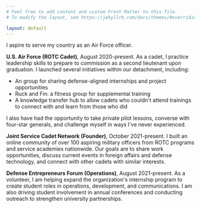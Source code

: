 ```yaml
---
# Feel free to add content and custom Front Matter to this file.
# To modify the layout, see https://jekyllrb.com/docs/themes/#overriding-theme-defaults

layout: default
---
```

I aspire to serve my country as an Air Force officer.

**U.S. Air Force (ROTC Cadet)**, August 2020-present.
As a cadet, I practice leadership skills to prepare to commission as a second lieutenant upon graduation. I launched several initiatives within our detachment, including:
- An group for sharing defense-aligned internships and project opportunities
- Ruck and Fin: a fitness group for supplemental training
- A knowledge transfer hub to allow cadets who couldn't attend trainings to connect with and learn from those who did

I also have had the opportunity to take private pilot lessons, converse with four-star generals, and challenge myself in ways I've never experienced.

**Joint Service Cadet Network (Founder)**, October 2021-present.
I built an online community of over 100 aspiring military officers from ROTC programs and service academies nationwide. Our goals are to share work opportunities, discuss current events in foreign affairs and defense technology, and connect with other cadets with similar interests.

**Defense Entrepreneurs Forum (Operations)**, August 2021-present.
As a volunteer, I am helping expand the organization's internship program to create student roles in operations, development, and communications. I am also driving student involvement in annual conferences and conducting outreach to strengthen university partnerships.
